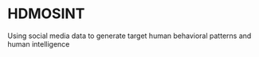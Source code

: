 # HDMOSINT
Using social media data to generate target human behavioral patterns and human intelligence
